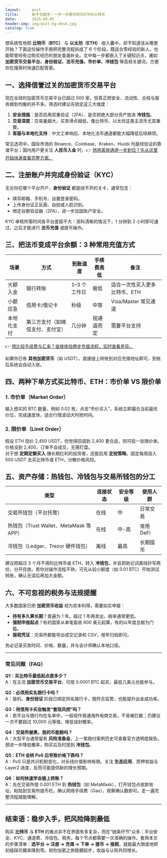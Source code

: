 ```yaml
---
layout:     post
title:      新手也能学：一步一步教你购买ETH与比特币
date:       2025-09-05
header-img: img/post-bg-desk.jpg
catalog: true
---
```


想系统性地把 **比特币（BTC）** 与 **以太坊（ETH）** 收入囊中，却不知道该从哪里开始？下面这份操作手册把完整流程拆成了 6 个阶段，既适合零经验的新人，也能帮曾经有过购买经历的朋友查漏补全。文中每一步都嵌入了关键知识点，诸如 **加密货币交易平台、身份验证、法币充值、市价单、冷钱包** 等高频关键词，方便你在搜索时快速匹配答案。

## 一、选择信誉过关的加密货币交易平台

现在全球的加密货币交易平台已超过 500 家，但真正把安全、流动性、合规与服务做到均衡的并不多。筛选时建议先锁定这三大维度：

1. **安全措施**：是否启用双重验证（2FA）、是否把绝大部分资产放进 **冷钱包**。
2. **交易深度**：交易量越大，买卖滑点越低，像比特币、以太坊这类主流币尤其重要。
3. **客服与本地化支持**：中文工单响应、本地化法币通道都能大幅降低后续麻烦。

常见选项中，国际市场的 Binance、Coinbase、Kraken、Huobi 均是经验证的靠谱平台；国内用户更关注 **人民币入金** 时，👉 [想用离岸通道一步到位？先从这里开始快速查看完整方案。](https://okxdog.com/)

## 二、注册账户并完成身份验证（KYC）

无论你在哪个平台开户，**身份验证** 都是绕不开的关卡，通常包含：

- 填写邮箱、手机号、设置登录密码。  
- 上传身份证正反面、自拍或人脸识别。  
- 绑定谷歌验证器（2FA），进一步加固账户安全。  

KYC 审核所需时间各平台差距不大：资料清晰的情况下，1 分钟到 2 小时即可通过，之后才能进行 **法币充值** 或提币操作。

## 三、把法币变成平台余额：3 种常用充值方式

| 场景 | 方式 | 到账速度 | 手续费高低 | 备注 |
| --- | --- | --- | --- | --- |
| 大额入金 | 银行转账 | 1–3 个工作日 | 极低 | 适合一次性买入更多比特币、ETH |
| 小额应急 | 信用卡/借记卡 | 秒级 | 中等 | Visa/Master 常见通道 |
| 本地化支付 | 第三方支付（如微信支付、支付宝） | 几分钟 | 视通道而定 | 需要平台支持 |

👉 [想比较手续费与汇率？直接体验两步充值流程，实时查看差异。](https://okxdog.com/)

如果你已有 **其他加密货币**（如 USDT），直接链上转账到对应充值地址即可，到账后系统会自动入账。

## 四、两种下单方式买比特币、ETH：市价单 VS 限价单

### 1. 市价单（Market Order）
输入想买的 BTC 数量，例如 0.02 枚，点击“市价买入”，系统立即撮合当前最优价位，完成速度快，适合行情波动大时抢时间。

### 2. 限价单（Limit Order）
假设 ETH 现价 2,450 USDT，你觉得回调到 2,400 更合适，则可挂一张限价单。价格没到 2,400，订单不会成交，无需盯盘。  
对于想 **定期定额买入** 赚长期红利的投资者，还能启用 **定投策略**，固定每周投入 500 USDT 去买比特币或 ETH，分散价格风险。

## 五、资产存储：热钱包、冷钱包与交易所钱包的分工

| 类型 | 连接状态 | 安全等级 | 使用人群 |
| --- | --- | --- | --- |
| 交易所钱包（平台托管） | 在线 | 中 | 日常交易 |
| 热钱包（Trust Wallet、MetaMask 等 APP） | 在线 | 中-高 | 常用 DeFi |
| 冷钱包（Ledger、Trezor 硬件钱包） | 离线 | 最高 | 长期囤币 |

建议把超过 3 个月不用的比特币或 ETH，转入 **冷钱包**，并且把助记词离线抄写两份，分开存放。若你对操作流程不熟，可先从较小额度（如 0.01 BTC）开始测试转账，确认无误后再加大金额。

## 六、不可忽视的税务与法规提醒

大多数国家已把 **加密货币收益** 视为资本利得，需要如实申报：

- **持有多久算长期**？普遍为 1 年。超过 1 年再卖出，税率通常更低。  
- **强制申报起点**？有的国家从单笔盈收 600 美元起算，有的以年度总额为门槛。  
- **报税凭证**：交易所都能导出成交记录和 CSV，按年归档即可。

务必记录买卖时间、价格、数量，并与会计师确认本地口径。

---

### 常见问题（FAQ）

**Q1：买比特币最低起点是多少？**  
A：在主流 **加密货币交易平台**，可按 0.0001 BTC 起买，最低几美元也能参与。

**Q2：必须用实名银行卡吗？**  
A：是的。**身份验证** 阶段已绑定同名银行卡，既符合监管，也能提升出金成功率。

**Q3：用信用卡买会触发“套现风控”吗？**  
A：若平台与银行均在名单中，一般视作普通海外电商交易，不易被拦截；仍建议一次不要超过 10,000 元等值，降低误封概率。

**Q4：交易所被黑，我的币能赔吗？**  
A：大型平台通常留有 **风险准备金**，上一笔赔付案例历史可查看官方透明度报告。想进一步降低概率，购买后及时提到 **冷钱包**。

**Q5：ETH 会转 PoS 后导致价格下跌吗？**  
A：PoS 只是共识机制变化，对长线价值影响有限。关注 **生态应用**、质押收益与 Layer2 进度，反而可能提供新的增长预期。

**Q6：如何快速学会链上转账？**  
A：先在交易所提 0.001 ETH 到 **热钱包**（如 MetaMask），打开钱包点收款地址，粘贴到交易所提币栏，确认网络手续费（Gas），观察确认数即可。走一遍完整流程就能理解。

---

## 结束语：稳步入手，把风险降到最低

购买 **比特币** 与 **ETH** 的难点并不在界面有多复杂，而在“链条环节”众多：平台安全、KYC、通道费、冷钱包、税务，每个节点都需要一次准确的操作。套用本文的步骤清单：**选平台 → 注册 → 充值 → 下单 → 提币 → 报税**，就能最大限度地把初级踩坑概率降到零。祝你加密之旅稳健起步，收益与认知共同增长。